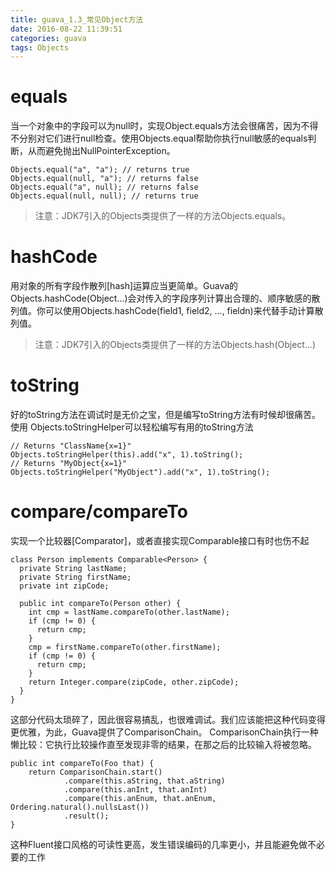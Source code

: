 ```yaml
---
title: guava_1.3_常见Object方法
date: 2016-08-22 11:39:51
categories: guava
tags: Objects
---
```

# equals
当一个对象中的字段可以为null时，实现Object.equals方法会很痛苦，因为不得不分别对它们进行null检查。使用Objects.equal帮助你执行null敏感的equals判断，从而避免抛出NullPointerException。
<!--more-->

```
Objects.equal("a", "a"); // returns true
Objects.equal(null, "a"); // returns false
Objects.equal("a", null); // returns false
Objects.equal(null, null); // returns true
```
>注意：JDK7引入的Objects类提供了一样的方法Objects.equals。

# hashCode
用对象的所有字段作散列[hash]运算应当更简单。Guava的Objects.hashCode(Object...)会对传入的字段序列计算出合理的、顺序敏感的散列值。你可以使用Objects.hashCode(field1, field2, …, fieldn)来代替手动计算散列值。
>注意：JDK7引入的Objects类提供了一样的方法Objects.hash(Object...)


# toString 
好的toString方法在调试时是无价之宝，但是编写toString方法有时候却很痛苦。使用 Objects.toStringHelper可以轻松编写有用的toString方法
```
// Returns "ClassName{x=1}"
Objects.toStringHelper(this).add("x", 1).toString();
// Returns "MyObject{x=1}"
Objects.toStringHelper("MyObject").add("x", 1).toString();
```

# compare/compareTo
实现一个比较器[Comparator]，或者直接实现Comparable接口有时也伤不起
```
class Person implements Comparable<Person> {
  private String lastName;
  private String firstName;
  private int zipCode;
 
  public int compareTo(Person other) {
    int cmp = lastName.compareTo(other.lastName);
    if (cmp != 0) {
      return cmp;
    }
    cmp = firstName.compareTo(other.firstName);
    if (cmp != 0) {
      return cmp;
    }
    return Integer.compare(zipCode, other.zipCode);
  }
}
```
这部分代码太琐碎了，因此很容易搞乱，也很难调试。我们应该能把这种代码变得更优雅，为此，Guava提供了ComparisonChain。
ComparisonChain执行一种懒比较：它执行比较操作直至发现非零的结果，在那之后的比较输入将被忽略。
```
public int compareTo(Foo that) {
    return ComparisonChain.start()
            .compare(this.aString, that.aString)
            .compare(this.anInt, that.anInt)
            .compare(this.anEnum, that.anEnum, Ordering.natural().nullsLast())
            .result();
}
```
这种Fluent接口风格的可读性更高，发生错误编码的几率更小，并且能避免做不必要的工作